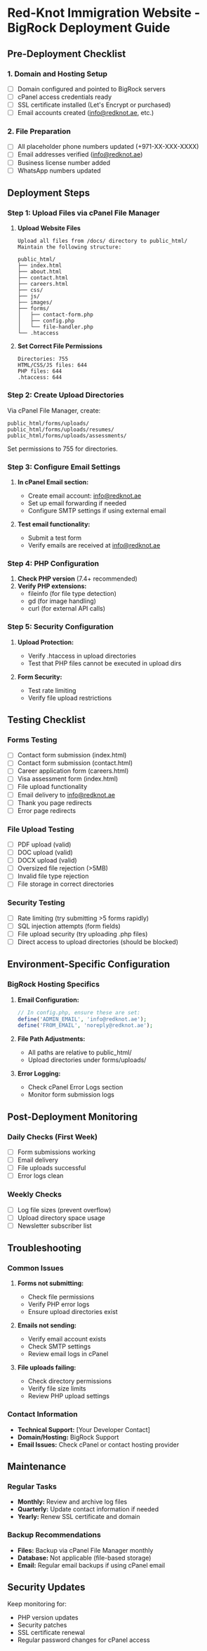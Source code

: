 # Red-Knot Immigration Website - BigRock Deployment Guide

## Pre-Deployment Checklist

### 1. Domain and Hosting Setup

- [ ] Domain configured and pointed to BigRock servers
- [ ] cPanel access credentials ready
- [ ] SSL certificate installed (Let's Encrypt or purchased)
- [ ] Email accounts created (info@redknot.ae, etc.)

### 2. File Preparation

- [ ] All placeholder phone numbers updated (+971-XX-XXX-XXXX)
- [ ] Email addresses verified (info@redknot.ae)
- [ ] Business license number added
- [ ] WhatsApp numbers updated

## Deployment Steps

### Step 1: Upload Files via cPanel File Manager

1. **Upload Website Files**

   ```
   Upload all files from /docs/ directory to public_html/
   Maintain the following structure:

   public_html/
   ├── index.html
   ├── about.html
   ├── contact.html
   ├── careers.html
   ├── css/
   ├── js/
   ├── images/
   ├── forms/
   │   ├── contact-form.php
   │   ├── config.php
   │   └── file-handler.php
   └── .htaccess
   ```

2. **Set Correct File Permissions**
   ```
   Directories: 755
   HTML/CSS/JS files: 644
   PHP files: 644
   .htaccess: 644
   ```

### Step 2: Create Upload Directories

Via cPanel File Manager, create:

```
public_html/forms/uploads/
public_html/forms/uploads/resumes/
public_html/forms/uploads/assessments/
```

Set permissions to 755 for directories.

### Step 3: Configure Email Settings

1. **In cPanel Email section:**

   - Create email account: info@redknot.ae
   - Set up email forwarding if needed
   - Configure SMTP settings if using external email

2. **Test email functionality:**
   - Submit a test form
   - Verify emails are received at info@redknot.ae

### Step 4: PHP Configuration

1. **Check PHP version** (7.4+ recommended)
2. **Verify PHP extensions:**
   - fileinfo (for file type detection)
   - gd (for image handling)
   - curl (for external API calls)

### Step 5: Security Configuration

1. **Upload Protection:**

   - Verify .htaccess in upload directories
   - Test that PHP files cannot be executed in upload dirs

2. **Form Security:**
   - Test rate limiting
   - Verify file upload restrictions

## Testing Checklist

### Forms Testing

- [ ] Contact form submission (index.html)
- [ ] Contact form submission (contact.html)
- [ ] Career application form (careers.html)
- [ ] Visa assessment form (index.html)
- [ ] File upload functionality
- [ ] Email delivery to info@redknot.ae
- [ ] Thank you page redirects
- [ ] Error page redirects

### File Upload Testing

- [ ] PDF upload (valid)
- [ ] DOC upload (valid)
- [ ] DOCX upload (valid)
- [ ] Oversized file rejection (>5MB)
- [ ] Invalid file type rejection
- [ ] File storage in correct directories

### Security Testing

- [ ] Rate limiting (try submitting >5 forms rapidly)
- [ ] SQL injection attempts (form fields)
- [ ] File upload security (try uploading .php files)
- [ ] Direct access to upload directories (should be blocked)

## Environment-Specific Configuration

### BigRock Hosting Specifics

1. **Email Configuration:**

   ```php
   // In config.php, ensure these are set:
   define('ADMIN_EMAIL', 'info@redknot.ae');
   define('FROM_EMAIL', 'noreply@redknot.ae');
   ```

2. **File Path Adjustments:**

   - All paths are relative to public_html/
   - Upload directories under forms/uploads/

3. **Error Logging:**
   - Check cPanel Error Logs section
   - Monitor form submission logs

## Post-Deployment Monitoring

### Daily Checks (First Week)

- [ ] Form submissions working
- [ ] Email delivery
- [ ] File uploads successful
- [ ] Error logs clean

### Weekly Checks

- [ ] Log file sizes (prevent overflow)
- [ ] Upload directory space usage
- [ ] Newsletter subscriber list

## Troubleshooting

### Common Issues

1. **Forms not submitting:**

   - Check file permissions
   - Verify PHP error logs
   - Ensure upload directories exist

2. **Emails not sending:**

   - Verify email account exists
   - Check SMTP settings
   - Review email logs in cPanel

3. **File uploads failing:**
   - Check directory permissions
   - Verify file size limits
   - Review PHP upload settings

### Contact Information

- **Technical Support:** [Your Developer Contact]
- **Domain/Hosting:** BigRock Support
- **Email Issues:** Check cPanel or contact hosting provider

## Maintenance

### Regular Tasks

- **Monthly:** Review and archive log files
- **Quarterly:** Update contact information if needed
- **Yearly:** Renew SSL certificate and domain

### Backup Recommendations

- **Files:** Backup via cPanel File Manager monthly
- **Database:** Not applicable (file-based storage)
- **Email:** Regular email backups if using cPanel email

## Security Updates

Keep monitoring for:

- PHP version updates
- Security patches
- SSL certificate renewal
- Regular password changes for cPanel access

